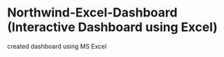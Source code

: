 # Northwind-Excel-Dashboard (Interactive Dashboard using Excel)<br>
<p>created dashboard using MS Excel</p><br>

